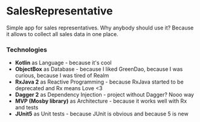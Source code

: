 # SalesRepresentative
Simple app for sales representatives. Why anybody should use it?
Because it allows to collect all sales data in one place.

### Technologies
- <b>Kotlin</b> as Language - because it's cool
- <b>ObjectBox</b> as Database - because I liked GreenDao, 
because I was curious, because I was tired of Realm
- <b>RxJava 2</b> as Reactive Programming - because RxJava started to be deprecated and Rx means Love <3
- <b>Dagger 2</b> as Dependency Injection - project without Dagger? Nooo way
- <b>MVP (Mosby library)</b> as Architecture</b> - because it works well with Rx and tests
- <b>JUnit5</b> as Unit tests - because JUnit is obvious and because 5 is new